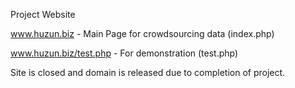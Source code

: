 Project Website 

www.huzun.biz - Main Page for crowdsourcing data (index.php)

www.huzun.biz/test.php - For demonstration (test.php)

Site is closed and domain is released due to completion of project.
